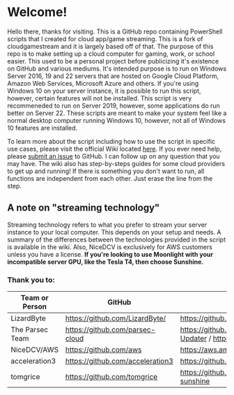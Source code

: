 # Welcome!
Hello there, thanks for visiting. This is a GitHub repo containing PowerShell scripts that I created for cloud app/game streaming. This is a fork of cloudgamestream and it is largely based off of that. The purpose of this repo is to make setting up a cloud computer for gaming, work, or school easier. This used to be a personal project before publicizing it's existence on GitHub and various mediums. It's intended purpose is to run on Windows Server 2016, 19 and 22 servers that are hosted on Google Cloud Platform, Amazon Web Services, Microsoft Azure and others. If you're using Windows 10 on your server instance, it is possible to run this script, however, certain features will not be installed. This script is very recommeneded to run on Server 2019, however, some applications do run better on Server 22. These scripts are meant to make your system feel like a normal desktop computer running Windows 10, however, not all of Windows 10 features are installed. 

To learn more about the script including how to use the script in specific use cases, please visit the official Wiki located [here](https://github.com/nonsensemaker/cloudstreaming/wiki). If you ever need help, please [submit an issue](https://github.com/nonsensemaker/cloudstreaming/issues) to GitHub. I can follow up on any question that you may have. The wiki also has step-by-steps guides for some cloud providers to get up and running! If there is something you don't want to run, all functions are independent from each other. Just erase the line from the step. 

## A note on "streaming technology"
Streaming technology refers to what you prefer to stream your server instance to your local computer. This depends on your setup and needs. A summary of the differences between the technologies provided in the script is available in the wiki. Also, NiceDCV is exclusively for AWS customers unless you have a license. **If you're looking to use Moonlight with your incompatible server GPU, like the Tesla T4, then choose Sunshine.**

### Thank you to: 
| Team or Person  | GitHub                             | Project                                                                |
|-----------------|------------------------------------|------------------------------------------------------------------------|
| LizardByte      | https://github.com/LizardByte/     | https://github.com/LizardByte/Sunshine/releases                        |
| The Parsec Team | https://github.com/parsec-cloud    | https://github.com/parsec-cloud/Cloud-GPU-Updater / https://parsec.app |
| NiceDCV/AWS     | https://github.com/aws             | https://aws.amazon.com/hpc/dcv/                                        |
| acceleration3   | https://github.com/acceleration3   | https://github.com/acceleration3/cloudgamestream                       |
| tomgrice        | https://github.com/tomgrice        | https://github.com/tomgrice/cloudgamestream-sunshine                   |
